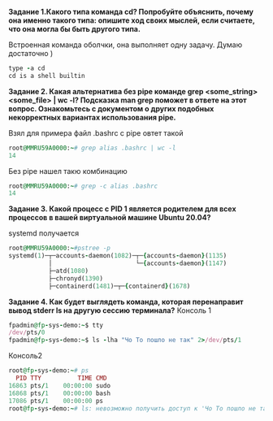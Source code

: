 **Задание 1.Какого типа команда cd? Попробуйте объяснить, почему она именно такого типа: опишите ход своих мыслей, если считаете, что она могла бы быть другого типа.**

Встроенная команда оболчки, она выполняет одну задачу. Думаю достаточно )
```ruby
type -a cd
cd is a shell builtin
```

**Задание 2. Какая альтернатива без pipe команде grep <some_string> <some_file> | wc -l?
Подсказка
man grep поможет в ответе на этот вопрос.
Ознакомьтесь с документом о других подобных некорректных вариантах использования pipe.**

Взял для примера файл .bashrc c pipe овтет такой

```ruby
root@MMRU59A0000:~# grep alias .bashrc | wc -l
14
```
Без pipe нашел такю комбинацию

```ruby
root@MMRU59A0000:~# grep -c alias .bashrc
14
```

**Задание 3. Какой процесс с PID 1 является родителем для всех процессов в вашей виртуальной машине Ubuntu 20.04?**

systemd получается 

```ruby
root@MMRU59A0000:~#pstree -p
systemd(1)─┬─accounts-daemon(1082)─┬─{accounts-daemon}(1135)
           │                       └─{accounts-daemon}(1147)
           ├─atd(1080)
           ├─chronyd(1390)
           ├─containerd(1481)─┬─{containerd}(1678)
```


**Задание 4. Как будет выглядеть команда, которая перенаправит вывод stderr ls на другую сессию терминала?**
Консоль 1 
```ruby
fpadmin@fp-sys-demo:~$ tty
/dev/pts/0
fpadmin@fp-sys-demo:~$ ls -lha "Чо То пошло не так" 2>/dev/pts/1
```
Консоль2 
```ruby
root@fp-sys-demo:~# ps
  PID TTY          TIME CMD
16863 pts/1    00:00:00 sudo
16868 pts/1    00:00:00 bash
17086 pts/1    00:00:00 ps
root@fp-sys-demo:~# ls: невозможно получить доступ к 'Чо То пошло не так': Нет такого файла или каталога
```

